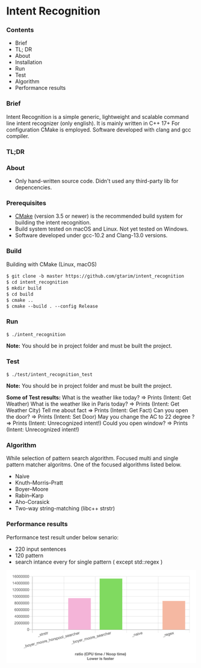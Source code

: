# Intent Recognition

### Contents
* Brief
* TL; DR
* About
* Installation
* Run
* Test
* Algorithm
* Performance results

### Brief
Intent Recognition is a simple generic, lightweight and scalable command line intent recognizer (only english).
It is mainly written in C++ 17+ For configuration CMake is employed.
Software developed with clang and gcc compiler. 

### TL;DR

### About

- Only hand-written source code. Didn't used any third-party lib for depencencies.

### Prerequisites
- [CMake](https://cmake.org/) (version 3.5 or newer) is the recommended build system for building the intent recognition.
- Build system tested on macOS and Linux. Not yet tested on Windows.
- Software developed under gcc-10.2 and Clang-13.0 versions.

### Build
Building with CMake (Linux, macOS)
```
$ git clone -b master https://github.com/gtarim/intent_recognition
$ cd intent_recognition
$ mkdir build
$ cd build
$ cmake ..
$ cmake --build . --config Release
```
### Run
```
$ ./intent_recognition
```
**Note:** You should be in project folder and must be built the project.
### Test
```
$ ./test/intent_recognition_test
```
**Note:** You should be in project folder and must be built the project.

**Some of Test results:**
What is the weather like today? => Prints (Intent: Get Weather)
What is the weather like in Paris today? => Prints (Intent: Get Weather City)
Tell me about fact => Prints (Intent: Get Fact)
Can you open the door? => Prints (Intent: Set Door)
May you change the AC to 22 degree ? => Prints (Intent: Unrecognized intent!)
Could you open window? => Prints (Intent: Unrecognized intent!)

### Algorithm
While selection of pattern search algorithm. Focused multi and single pattern matcher algoritms.
One of the focused algorithms listed below.

- Naive
- Knuth–Morris–Pratt
- Boyer–Moore
- Rabin–Karp
- Aho-Corasick
- Two-way string-matching (libc++ strstr)

### Performance results
Performance test result under below senario:
- 220 input sentences
- 120 pattern
- search intance every for single pattern ( except std::regex )

![Performance output](/docs/perf_out.png "Performance output")

